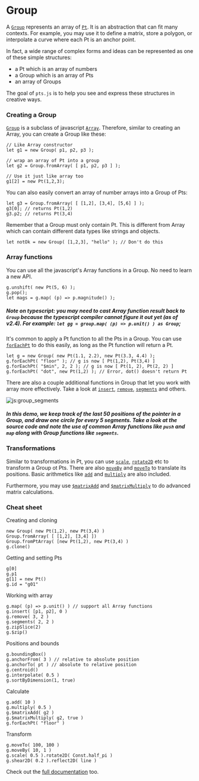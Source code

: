 # Group

A [`Group`](#pt-group) represents an array of [`Pt`](#pt-pt). It is an abstraction that can fit many contexts. For example, you may use it to define a matrix, store a polygon, or interpolate a curve where each Pt is an anchor point.

In fact, a wide range of complex forms and ideas can be represented as one of these simple structures:
- a Pt which is an array of numbers
- a Group which is an array of Pts
- an array of Groups

The goal of `pts.js` is to help you see and express these structures in creative ways.

### Creating a Group

[`Group`](#pt-group) is a subclass of javascript [`Array`](https://developer.mozilla.org/en-US/docs/Web/JavaScript/Reference/Global_Objects/Array). Therefore, similar to creating an Array, you can create a Group like these:

```
// Like Array constructor
let g1 = new Group( p1, p2, p3 );

// wrap an array of Pt into a group
let g2 = Group.fromArray( [ p1, p2, p3 ] ); 

// Use it just like array too
g1[2] = new Pt(1,2,3);
```

You can also easily convert an array of number arrays into a Group of Pts:
```
let g3 = Group.fromArray( [ [1,2], [3,4], [5,6] ] );
g3[0]; // returns Pt(1,2)
g3.p2; // returns Pt(3,4)
```

Remember that a Group must only contain Pt. This is different from Array which can contain different data types like strings and objects.

```
let notOk = new Group( [1,2,3], "hello" ); // Don't do this
```

### Array functions
You can use all the javascript's Array functions in a Group. No need to learn a new API.

```
g.unshift( new Pt(5, 6) );
g.pop();
let mags = g.map( (p) => p.magnitude() );
```

##### Note on typescript: you may need to cast Array function result back to `Group` because the typescript compiler cannot figure it out yet (as of v2.4). For example: `let gg = group.map( (p) => p.unit() ) as Group`;

It's common to apply a Pt function to all the Pts in a Group. You can use [`forEachPt`](#pt-group) to do this easily, as long as the Pt function will return a Pt.

```
let g = new Group( new Pt(1.1, 2.2), new Pt(3.3, 4.4) );
g.forEachPt( "floor" ); // g is now [ Pt(1,2), Pt(3,4) ]
g.forEachPt( "$min", 2, 2 ); // g is now [ Pt(1, 2), Pt(2, 2) ]
g.forEachPt( "dot", new Pt(1,2) ); // Error, dot() doesn't return Pt
```

There are also a couple additional functions in Group that let you work with array more effectively. Take a look at [`insert`](#pt-group), [`remove`](#pt-group), [`segments`](#pt-group) and others.

![js:group_segments](./assets/bg.png)

##### In this demo, we keep track of the last 50 positions of the pointer in a Group, and draw one circle for every 5 segments. Take a look at the source code and note the use of common Array functions like `push` and `map` along with Group functions like `segments`.

### Transformations
Similar to transformations in Pt, you can use [`scale`](#pt-group), [`rotate2D`](#pt-group) etc to transform a Group ot Pts. There are also [`moveBy`](#pt-group) and [`moveTo`](#pt-group) to translate its positions. Basic arithmetics like [`add`](#pt-group) and [`multiply`](#pt-group) are also included. 

Furthermore, you may use [`$matrixAdd`](#pt-group) and [`$matrixMultiply`](#pt-group) to do advanced matrix calculations. 

### Cheat sheet
Creating and cloning
```
new Group( new Pt(1,2), new Pt(3,4) )
Group.fromArray( [ [1,2], [3,4] ])
Group.fromPtArray( [new Pt(1,2), new Pt(3,4) )
g.clone()
```

Getting and setting Pts 
```
g[0]
g.p1
g[1] = new Pt()
g.id = "g01"
```

Working with array
```
g.map( (p) => p.unit() ) // support all Array functions
g.insert( [p1, p2], 0 )
g.remove( 3, 2 )
g.segments( 2, 2 )
g.zipSlice(2)
g.$zip()
```

Positions and bounds
```
g.boundingBox()
g.anchorFrom( 3 ) // relative to absolute position
g.anchorTo( pt ) // absolute to relative position
g.centroid()
g.interpolate( 0.5 )
g.sortByDimension(1, true)
```

Calculate
```
g.add( 10 )
g.multiply( 0.5 )
g.$matrixAdd( g2 )
g.$matrixMultiply( g2, true )
g.forEachPt( "floor" )
```

Transform
```
g.moveTo( 100, 100 )
g.moveBy( 10, 1 )
g.scale( 0.5 ).rotate2D( Const.half_pi )
g.shear2D( 0.2 ).reflect2D( line )
```

Check out the [full documentation](../docs/) too.